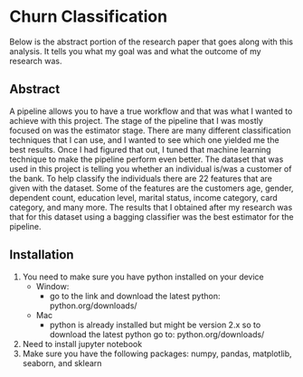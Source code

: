 # Churn Classification 
Below is the abstract portion of the research paper that goes along with this analysis. It tells you what my goal was and what the outcome of my research was. 

## Abstract 
A pipeline allows you to have a true workflow and that was what I wanted to achieve with this project. The stage of the pipeline that I was mostly focused on was the estimator stage. There are many different classification techniques that I can use, and I wanted to see which one yielded me the best results. Once I had figured that out, I tuned that machine learning technique to make the pipeline perform even better. The dataset that was used in this project is telling you whether an individual is/was a customer of the bank. To help classify the individuals there are 22 features that are given with the dataset. Some of the features are the customers age, gender, dependent count, education level, marital status, income category, card category, and many more. The results that I obtained after my research was that for this dataset using a bagging classifier was the best estimator for the pipeline. 



## Installation 
1. You need to make sure you have python installed on your device 
    - Window: 
        - go to the link and download the latest python: python.org/downloads/
    - Mac
        - python is already installed but might be version 2.x so to download the latest python go to: python.org/downloads/
2. Need to install jupyter notebook
3. Make sure you have the following packages: numpy, pandas, matplotlib, seaborn, and sklearn
